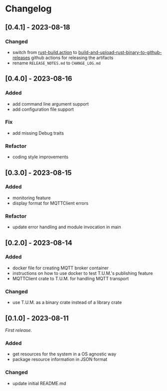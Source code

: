 # Changelog

## [0.4.1] - 2023-08-18

### Changed
- switch from [rust-build.action](https://github.com/marketplace/actions/rust-release-binary) to [build-and-upload-rust-binary-to-github-releases](https://github.com/marketplace/actions/build-and-upload-rust-binary-to-github-releases) github actions for releasing the artifacts
- rename `RELEASE_NOTES.md` to `CHANGE_LOG.md`

## [0.4.0] - 2023-08-16

### Added
- add command line argument support
- add configuration file support

### Fix
- add missing Debug traits

### Refactor
- coding style improvements

## [0.3.0] - 2023-08-15

### Added
- monitoring feature
- display format for MQTTClient errors

### Refactor
- update error handling and module invocation in main

## [0.2.0] - 2023-08-14

### Added
- docker file for creating MQTT broker container
- instructions on how to use docker to test T.U.M.'s publishing feature
- MQTTClient crate to T.U.M. for handling MQTT transport

### Changed
- use T.U.M. as a binary crate instead of a library crate

## [0.1.0] - 2023-08-11

_First release._

### Added
- get resources for the system in a OS agnostic way
- package resource information in JSON format

### Changed
- update initial README.md
